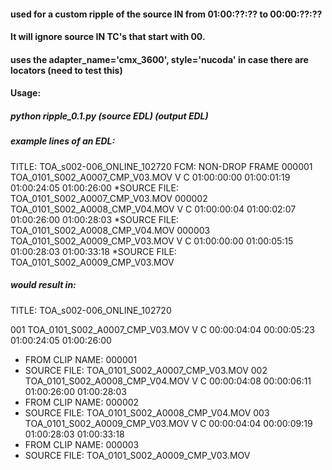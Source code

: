 #### used for a custom ripple of the source IN from 01:00:??:?? to 00:00:??:??
#### It will ignore source IN TC's that start with 00.
#### uses the **adapter_name='cmx_3600', style='nucoda'** in case there are locators (need to test this)

#### Usage:  

##### **python ripple_0.1.py (source EDL) (output EDL)**

##### example lines of an EDL:
TITLE:   TOA_s002-006_ONLINE_102720 
FCM: NON-DROP FRAME
000001  TOA_0101_S002_A0007_CMP_V03.MOV  V     C        01:00:00:00 01:00:01:19 01:00:24:05 01:00:26:00 
*SOURCE FILE: TOA_0101_S002_A0007_CMP_V03.MOV
000002  TOA_0101_S002_A0008_CMP_V04.MOV  V     C        01:00:00:04 01:00:02:07 01:00:26:00 01:00:28:03 
*SOURCE FILE: TOA_0101_S002_A0008_CMP_V04.MOV
000003  TOA_0101_S002_A0009_CMP_V03.MOV  V     C        01:00:00:00 01:00:05:15 01:00:28:03 01:00:33:18 
*SOURCE FILE: TOA_0101_S002_A0009_CMP_V03.MOV

##### would result in:
TITLE: TOA_s002-006_ONLINE_102720

001  TOA_0101_S002_A0007_CMP_V03.MOV V     C        00:00:04:04 00:00:05:23 01:00:24:05 01:00:26:00
* FROM CLIP NAME:  000001
* SOURCE FILE: TOA_0101_S002_A0007_CMP_V03.MOV
002  TOA_0101_S002_A0008_CMP_V04.MOV V     C        00:00:04:08 00:00:06:11 01:00:26:00 01:00:28:03
* FROM CLIP NAME:  000002
* SOURCE FILE: TOA_0101_S002_A0008_CMP_V04.MOV
003  TOA_0101_S002_A0009_CMP_V03.MOV V     C        00:00:04:04 00:00:09:19 01:00:28:03 01:00:33:18
* FROM CLIP NAME:  000003
* SOURCE FILE: TOA_0101_S002_A0009_CMP_V03.MOV
